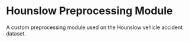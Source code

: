 # Hounslow Preprocessing Module

A custom preprocessing module used on the Hounslow vehicle accident dataset.
